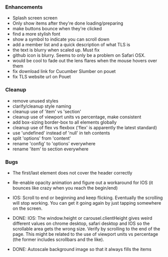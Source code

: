 
### Enhancements
- Splash screen screen
- Only show items after they're done loading/preparing
- make buttons bounce when they're clicked
- find a more stylish font
- show a symbol to indicate you can scroll down
- add a member list and a quick description of what TLS is
- the text is blurry when scaled up. Must fix
- github icon is blurry. Seems to only be a problem on Safari OSX.
- would be cool to fade out the lens flares when the mouse 
hovers over them
- fix download link for Cucumber Slumber on pouet
- fix TLS website url on Pouet

### Cleanup
- remove unused styles
- clarify/cleanup style naming
- cleanup use of 'item' vs 'section'
- cleanup use of viewport units vs percentage, make consistent
- add box-sizing border-box to all elements globally
- cleanup use of flex vs flexbox ('flex' is apparently the latest standard)
- use 'undefined' instead of 'null' in teh contents
- split 'options' from 'content'
- rename 'config' to 'options' everywhere
- rename 'item' to section everywhere


### Bugs
- The first/last element does not cover the header correctly
- Re-enable opacity animation and figure out a workaround for IOS (it bounces like crazy when you reach the begin/end)
- IOS: Scroll to end or beginning and keep flicking. Eventually the scrolling will stop working. You can get it going again by just tapping somewhere on the screen.


- DONE: IOS: The window.height or carousel.clientHeight gives weird different values on chrome desktop, safari desktop and IOS so the scrollable area gets the wrong size. Verify by scrolling to the end of the page. This might be related to the use of viewport units vs percentage (the former includes scrollbars and the like).
- DONE: Autoscale background image so that it always fills the items 

